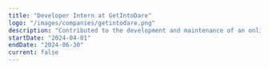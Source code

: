 ```yaml
---
title: "Developer Intern at GetIntoDare"
logo: "/images/companies/getintodare.png"
description: "Contributed to the development and maintenance of an online event management platform. Collaborated with cross-functional teams to enhance user experience, developed responsive React.js components, and ensured optimal performance across devices. Implemented reusable UI components following best practices and independently improved design flow to enhance user engagement."
startDate: "2024-04-01"
endDate: "2024-06-30"
current: false
---
```

